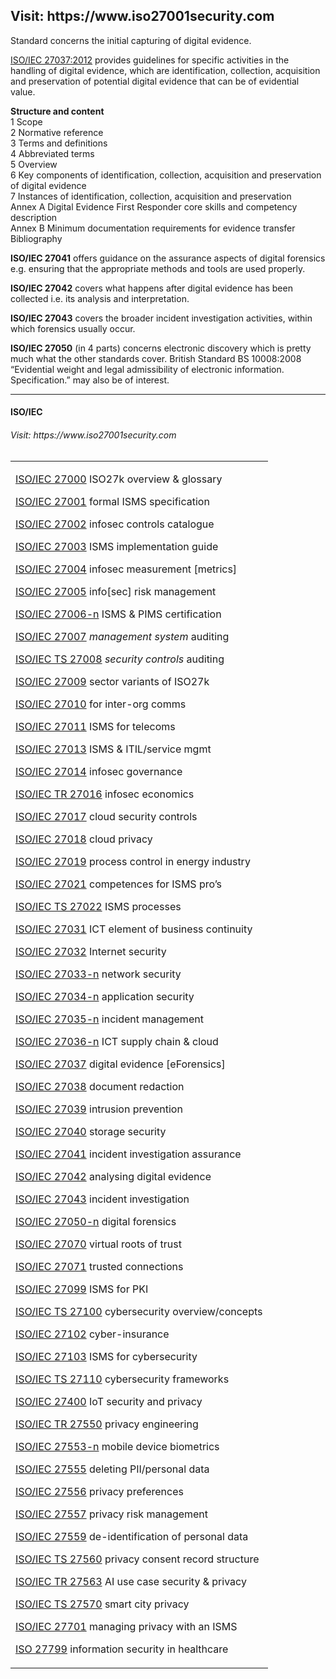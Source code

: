 <h2>Visit: https://www.iso27001security.com</h2>

Standard concerns the initial capturing of digital evidence.

<a href="https://www.iso.org/standard/44381.html">ISO/IEC 27037:2012</a> provides guidelines for specific activities in the handling of digital evidence, which
are identification, collection, acquisition and preservation of potential digital evidence that can be of
evidential value.</br>

<b>Structure and content</b></br>
1 Scope</br>
2 Normative reference</br>
3 Terms and definitions</br>
4 Abbreviated terms</br>
5 Overview</br>
6 Key components of identification, collection, acquisition and preservation of digital evidence</br>
7 Instances of identification, collection, acquisition and preservation</br>
Annex A Digital Evidence First Responder core skills and competency description</br>
Annex B Minimum documentation requirements for evidence transfer</br>
Bibliography</br>

<b>ISO/IEC 27041</b> offers guidance on the assurance aspects of digital forensics e.g. ensuring that the appropriate
methods and tools are used properly.</br>

<b>ISO/IEC 27042</b> covers what happens after digital evidence has been collected i.e. its analysis and interpretation.</br>

<b>ISO/IEC 27043</b> covers the broader incident investigation activities, within which forensics usually occur.</br>

<b>ISO/IEC 27050</b> (in 4 parts) concerns electronic discovery which is pretty much what the other standards cover.
British Standard BS 10008:2008 “Evidential weight and legal admissibility of electronic information.
Specification.” may also be of interest.</br>

<hr>

<h4>ISO/IEC</h4>

<h6>Visit: https://www.iso27001security.com</h6>

<TABLE>
<TR>
<TD>
<P><SPAN><A HREF="https://www.iso27001security.com/html/27000.html">ISO/IEC 27000</A> ISO27k overview &amp; glossary</SPAN></P>
<P><SPAN><A HREF="https://www.iso27001security.com/html/27001.html">ISO/IEC 27001</A> formal ISMS specification</SPAN></P>
<P><SPAN><A HREF="https://www.iso27001security.com/html/27002.html">ISO/IEC 27002</A> infosec controls catalogue</SPAN></P>
<P><SPAN><A HREF="https://www.iso27001security.com/html/27003.html">ISO/IEC 27003</A> ISMS implementation guide</SPAN></P>
<P><SPAN><A HREF="https://www.iso27001security.com/html/27004.html">ISO/IEC 27004</A> infosec measurement [metrics]</SPAN></P>
<P><SPAN><A HREF="https://www.iso27001security.com/html/27005.html">ISO/IEC 27005</A> info[sec] risk management</SPAN></P>
<P><SPAN><A HREF="https://www.iso27001security.com/html/27006.html">ISO/IEC 27006-n</A> ISMS &amp; PIMS certification </SPAN></P>
<P><SPAN><A HREF="https://www.iso27001security.com/html/27007.html">ISO/IEC 27007</A> <I>management system</I> auditing</SPAN></P>
<P><SPAN><A HREF="https://www.iso27001security.com/html/27008.html">ISO/IEC TS 27008</A> <I>security controls</I> auditing</SPAN></P>
<P><SPAN><A HREF="https://www.iso27001security.com/html/27009.html">ISO/IEC 27009</A> sector variants of ISO27k</SPAN></P>
<P><SPAN><A HREF="https://www.iso27001security.com/html/27010.html">ISO/IEC 27010</A> for inter-org comms</SPAN></P>
<P><SPAN><A HREF="https://www.iso27001security.com/html/27011.html">ISO/IEC 27011</A> ISMS for telecoms</SPAN></P>
<P><SPAN><A HREF="https://www.iso27001security.com/html/27013.html">ISO/IEC 27013</A> ISMS &amp; ITIL/service mgmt</SPAN></P>
<P><SPAN><A HREF="https://www.iso27001security.com/html/27014.html">ISO/IEC 27014</A> infosec governance</SPAN></P>
<P><SPAN><A HREF="https://www.iso27001security.com/html/27016.html">ISO/IEC TR 27016</A> infosec economics</SPAN></P>
<P><SPAN><A HREF="https://www.iso27001security.com/html/27017.html">ISO/IEC 27017</A> cloud security controls</SPAN></P>
<P><SPAN><A HREF="https://www.iso27001security.com/html/27018.html">ISO/IEC 27018</A> cloud privacy</SPAN></P>
<P><SPAN><A HREF="https://www.iso27001security.com/html/27019.html">ISO/IEC 27019</A> process control in energy industry</SPAN></P>
<P><SPAN><A HREF="https://www.iso27001security.com/html/27021.html">ISO/IEC 27021</A> competences for ISMS pro&#8217;s</SPAN></P>
<P><SPAN><A HREF="https://www.iso27001security.com/html/27022.html">ISO/IEC TS 27022</A> ISMS processes</SPAN></P>
<P><SPAN><A HREF="https://www.iso27001security.com/html/27031.html">ISO/IEC 27031</A> ICT element of business continuity</SPAN></P>
<P><SPAN><A HREF="https://www.iso27001security.com/html/27032.html">ISO/IEC 27032</A> Internet security</SPAN></P>
<P><SPAN><A HREF="https://www.iso27001security.com/html/27033.html">ISO/IEC 27033-n</A> network security</SPAN></P>
<P><SPAN><A HREF="https://www.iso27001security.com/html/27034.html">ISO/IEC 27034-n</A> application security</SPAN></P>
<P><SPAN><A HREF="https://www.iso27001security.com/html/27035.html">ISO/IEC 27035-n</A> incident management</SPAN></P>
<P><SPAN><A HREF="https://www.iso27001security.com/html/27036.html">ISO/IEC 27036-n</A> ICT supply chain &amp; cloud</SPAN></P>
<P><SPAN><A HREF="https://www.iso27001security.com/html/27037.html">ISO/IEC 27037</A> digital evidence [eForensics]</SPAN></P>
<P><SPAN><A HREF="https://www.iso27001security.com/html/27038.html">ISO/IEC 27038</A> document redaction</P></SPAN></P>
<P><SPAN><A HREF="https://www.iso27001security.com/html/27039.html">ISO/IEC 27039</A> intrusion prevention</SPAN></P>
<P><SPAN><A HREF="https://www.iso27001security.com/html/27040.html">ISO/IEC 27040</A> storage security</SPAN></P>
<P><SPAN><A HREF="https://www.iso27001security.com/html/27041.html">ISO/IEC 27041</A> incident investigation assurance</SPAN></P>
<P><SPAN><A HREF="https://www.iso27001security.com/html/27042.html">ISO/IEC 27042</A> analysing digital evidence</SPAN></P>
<P><SPAN><A HREF="https://www.iso27001security.com/html/27043.html">ISO/IEC 27043</A> incident investigation</SPAN></P>
<P><SPAN><A HREF="https://www.iso27001security.com/html/27050.html">ISO/IEC 27050-n</A> digital forensics</SPAN></P>
<P><SPAN><A HREF="https://www.iso27001security.com/html/27070.html">ISO/IEC 27070</A> virtual roots of trust</SPAN></P>
<P><SPAN><A HREF="https://www.iso27001security.com/html/27071.html">ISO/IEC 27071</A> trusted connections</SPAN></P>
<P><SPAN><A HREF="https://www.iso27001security.com/html/27099.html">ISO/IEC 27099</A> ISMS for PKI</SPAN></P>
<P><SPAN><A HREF="https://www.iso27001security.com/html/27100.html">ISO/IEC TS 27100</A> cybersecurity overview/concepts</SPAN></P>
<P><SPAN><A HREF="https://www.iso27001security.com/html/27102.html">ISO/IEC 27102</A> cyber-insurance</SPAN></P>
<P><SPAN><A HREF="https://www.iso27001security.com/html/27103.html">ISO/IEC 27103</A> ISMS for cybersecurity</SPAN></P>
<P><SPAN><A HREF="https://www.iso27001security.com/html/27110.html">ISO/IEC TS 27110</A> cybersecurity frameworks</SPAN></P>
<P><SPAN><A HREF="https://www.iso27001security.com/html/27400.html">ISO/IEC 27400</A> IoT security and privacy</SPAN></P>
<P><SPAN><A HREF="https://www.iso27001security.com/html/27550.html">ISO/IEC TR 27550</A> privacy engineering</SPAN></P>
<P><SPAN><A HREF="https://www.iso27001security.com/html/27553.html">ISO/IEC 27553-n</A> mobile device biometrics</SPAN></P>
<P><SPAN><A HREF="https://www.iso27001security.com/html/27555.html">ISO/IEC 27555</A> deleting PII/personal data</SPAN></P>
<P><SPAN><A HREF="https://www.iso27001security.com/html/27556.html">ISO/IEC 27556</A> privacy preferences</SPAN></P>
<P><SPAN><A HREF="https://www.iso27001security.com/html/27557.html">ISO/IEC 27557</A> privacy risk management</SPAN></P>
<P><SPAN><A HREF="https://www.iso27001security.com/html/27559.html">ISO/IEC 27559</A> de-identification of personal data</SPAN></P>
<P><SPAN><A HREF="https://www.iso27001security.com/html/27560.html">ISO/IEC TS 27560</A> privacy consent record structure</SPAN></P>
<P><SPAN><A HREF="https://www.iso27001security.com/html/27563.html">ISO/IEC TR 27563</A> AI use case security &amp; privacy</SPAN></P>
<P><SPAN><A HREF="https://www.iso27001security.com/html/27570.html">ISO/IEC TS 27570</A> smart city privacy</SPAN></P>
<P><SPAN><A HREF="https://www.iso27001security.com/html/27701.html">ISO/IEC 27701</A> managing privacy with an ISMS</SPAN></P>
<P><SPAN><A HREF="https://www.iso27001security.com/html/27799.html">ISO 27799</A> information security in healthcare</SPAN></P>
</TD>
</TR>
</TABLE>